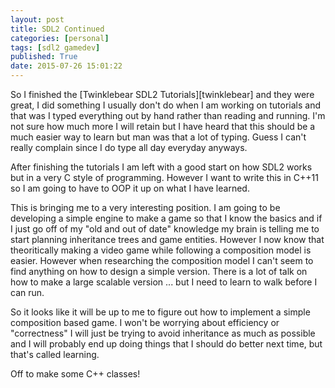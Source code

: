```yaml
---
layout: post
title: SDL2 Continued
categories: [personal]
tags: [sdl2 gamedev]
published: True
date: 2015-07-26 15:01:22
---
```


So I finished the [Twinklebear SDL2 Tutorials][twinklebear] and they were great, I did something I usually don't do when I am working on tutorials and that was I typed everything out by hand rather than reading and running. I'm not sure how much more I will retain but I have heard that this should be a much easier way to learn but man was that a lot of typing. Guess I can't really complain since I do type all day everyday anyways.

After finishing the tutorials I am left with a good start on how SDL2 works but in a very C style of programming. However I want to write this in C++11 so I am going to have to OOP it up on what I have learned.

This is bringing me to a very interesting position. I am going to be developing a simple engine to make a game so that I know the basics and if I just go off of my "old and out of date" knowledge my brain is telling me to start planning inheritance trees and game entities. However I now know that theoritically making a video game while following a composition model is easier. However when researching the composition model I can't seem to find anything on how to design a simple version. There is a lot of talk on how to make a large scalable version ... but I need to learn to walk before I can run.

So it looks like it will be up to me to figure out how to implement a simple composition based game. I won't be worrying about efficiency or "correctness" I will just be trying to avoid inheritance as much as possible and I will probably end up doing things that I should do better next time, but that's called learning.

Off to make some C++ classes!
